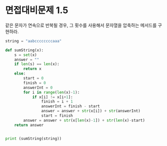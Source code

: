 # 면접대비문제 1.5

같은 문자가 연속으로 반복될 경우, 그 횟수를 사용해서 문자열을 압축하는 메서드를 구현하라.
```python
string = "aabccccccccaaa"

def sumString(x):
	s = set(x)
	answer = ""
	if len(s) == len(x):
		return x
	else:
		start = 0
		finish = 0
		answerInt = 0
		for i in range(len(x)-1):
			if x[i] != x[i+1]:
				finish = i + 1
				answerInt = finish - start
				answer = answer + str(x[i]) + str(answerInt)
				start = finish
		answer = answer + str(x[len(x)-1]) + str(len(x)-start)
	return answer


print (sumString(string))
```
